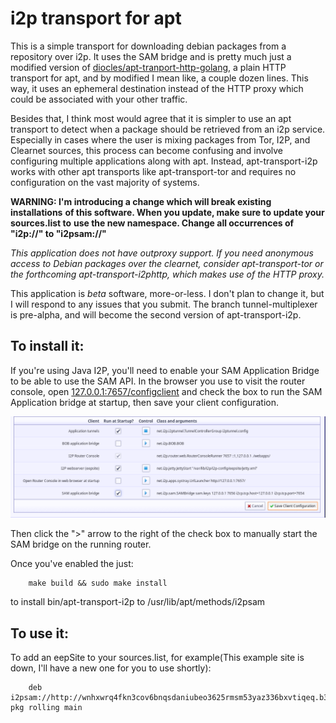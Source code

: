 i2p transport for apt
=====================

This is a simple transport for downloading debian packages from a repository
over i2p. It uses the SAM bridge and is pretty much just a modified version of
[diocles/apt-tranport-http-golang](https://github.com/diocles/apt-transport-http-golang),
a plain HTTP transport for apt, and by modified I mean like, a couple dozen
lines. This way, it uses an ephemeral destination instead of the HTTP proxy
which could be associated with your other traffic.

Besides that, I think most would agree that it is simpler to use an apt
transport to detect when a package should be retrieved from an i2p service.
Especially in cases where the user is mixing packages from Tor, I2P, and
Clearnet sources, this process can become confusing and involve configuring
multiple applications along with apt. Instead, apt-transport-i2p works with
other apt transports like apt-transport-tor and requires no configuration on
the vast majority of systems.

**WARNING: I'm introducing a change which will break existing installations**
**of this software. When you update, make sure to update your sources.list to**
**use the new namespace. Change all occurrences of "i2p://" to "i2psam://"**

*This application does not have outproxy support. If you need anonymous access*
*to Debian packages over the clearnet, consider apt-transport-tor or the*
*forthcoming apt-transport-i2phttp, which makes use of the HTTP proxy.*

This application is *beta* software, more-or-less. I don't plan to change it,
but I will respond to any issues that you submit. The branch tunnel-multiplexer
is pre-alpha, and will become the second version of apt-transport-i2p.

To install it:
--------------

If you're using Java I2P, you'll need to enable your SAM Application Bridge to
be able to use the SAM API. In the browser you use to visit the router console,
open [127.0.0.1:7657/configclient](http://127.0.0.1:7657/configclient) and check
the box to run the SAM Application bridge at startup, then save your client
configuration.

![Enable the SAM bridge](configclient.png)

Then click the ">" arrow to the right of the check box to
manually start the SAM bridge on the running router.

Once you've enabled the just:

        make build && sudo make install

to install bin/apt-transport-i2p to /usr/lib/apt/methods/i2psam

To use it:
---------

To add an eepSite to your sources.list, for example(This example site is down,
I'll have a new one for you to use shortly):

        deb i2psam://http://wnhxwrq4fkn3cov6bnqsdaniubeo3625rmsm53yaz336bxvtiqeq.b32.i2p/deb-pkg rolling main
